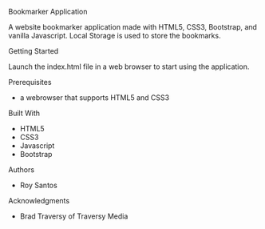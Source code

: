 Bookmarker Application

A website bookmarker application made with HTML5, CSS3, Bootstrap, and vanilla Javascript. Local Storage is used to store the bookmarks.

Getting Started

Launch the index.html file in a web browser to start using the application.

Prerequisites

- a webrowser that supports HTML5 and CSS3

Built With

- HTML5
- CSS3
- Javascript
- Bootstrap

Authors

- Roy Santos

Acknowledgments

- Brad Traversy of Traversy Media 